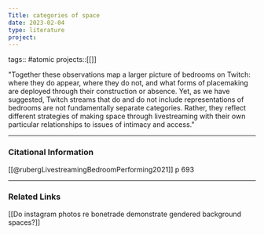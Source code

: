 ```yaml
---
Title: categories of space
date: 2023-02-04
type: literature
project:
---
```

tags:: #atomic
projects::[[]]


"Together these observations map a larger picture of bedrooms on Twitch: where they do appear,  where they do not, and what forms of placemaking are deployed through their construction or  absence. Yet, as we have suggested, Twitch streams that do and do not include representations of  bedrooms are not fundamentally separate categories. Rather, they reflect different strategies of  making space through livestreaming with their own particular relationships to issues of intimacy  and access."

---
### Citational Information


[[@rubergLivestreamingBedroomPerforming2021]] p 693

---

### Related Links

[[Do instagram photos re bonetrade demonstrate gendered background spaces?]]